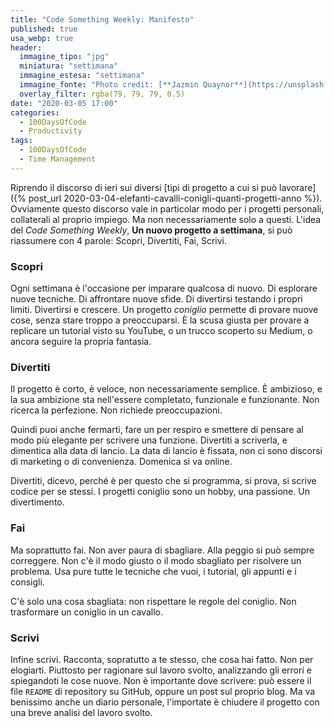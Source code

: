 ```yaml
---
title: "Code Something Weekly: Manifesto"
published: true
usa_webp: true
header:
  immagine_tipo: "jpg"
  miniatura: "settimana"
  immagine_estesa: "settimana"
  immagine_fonte: "Photo credit: [**Jazmin Quaynor**](https://unsplash.com/@jazminantoinette)"
  overlay_filter: rgba(79, 79, 79, 0.5)
date: "2020-03-05 17:00"
categories:
  - 100DaysOfCode
  - Productivity
tags:
  - 100DaysOfCode
  - Time Management
---
```


Riprendo il discorso di ieri sui diversi [tipi di progetto a cui si può lavorare]({% post_url 2020-03-04-elefanti-cavalli-conigli-quanti-progetti-anno %}). Ovviamente questo discorso vale in particolar modo per i progetti personali, collaterali al proprio impiego. Ma non necessariamente solo a questi. L'idea del _Code Something Weekly_, **Un nuovo progetto a settimana**, si può riassumere con 4 parole: Scopri, Divertiti, Fai, Scrivi.

### Scopri

Ogni settimana è l'occasione per imparare qualcosa di nuovo. Di esplorare nuove tecniche. Di affrontare nuove sfide. Di divertirsi testando i propri limiti. Divertirsi e crescere. Un progetto _coniglio_ permette di provare nuove cose, senza stare troppo a preoccuparsi. È la scusa giusta per provare a replicare un tutorial visto su YouTube, o un trucco scoperto su Medium, o ancora seguire la propria fantasia.

### Divertiti

Il progetto è corto, è veloce, non necessariamente semplice. È ambizioso, e la sua ambizione sta nell'essere completato, funzionale e funzionante. Non ricerca la perfezione. Non richiede preoccupazioni.

Quindi puoi anche fermarti, fare un per respiro e smettere di pensare al modo più elegante per scrivere una funzione. Divertiti a scriverla, e dimentica alla data di lancio. La data di lancio è fissata, non ci sono discorsi di marketing o di convenienza. Domenica si va online.

Divertiti, dicevo, perché è per questo che si programma, si prova, si scrive codice per se stessi. I progetti coniglio sono un hobby, una passione. Un divertimento.

### Fai

Ma soprattutto fai. Non aver paura di sbagliare. Alla peggio si può sempre correggere. Non c'è il modo giusto o il modo sbagliato per risolvere un problema. Usa pure tutte le tecniche che vuoi, i tutorial, gli appunti e i consigli.

C'è solo una cosa sbagliata: non rispettare le regole del coniglio. Non trasformare un coniglio in un cavallo.

### Scrivi

Infine scrivi. Racconta, sopratutto a te stesso, che cosa hai fatto. Non per elogiarti. Piuttosto per ragionare sul lavoro svolto, analizzando gli errori e spiegandoti le cose nuove. Non è importante dove scrivere: può essere il file `README` di repository su GitHub, oppure un post sul proprio blog. Ma va benissimo anche un diario personale, l'importate è chiudere il progetto con una breve analisi del lavoro svolto.
